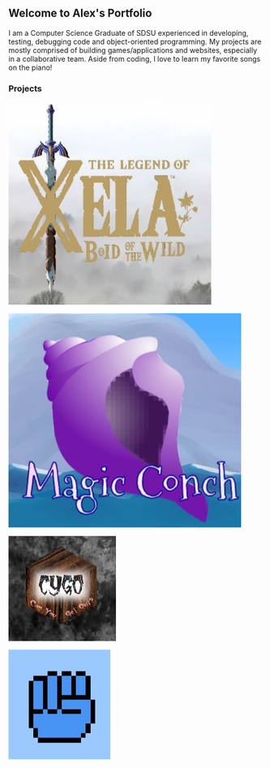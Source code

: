 ## Welcome to Alex's Portfolio

I am a Computer Science Graduate of SDSU experienced in developing, testing, debugging code and object-oriented programming. My projects are mostly comprised of building games/applications and websites, especially in a collaborative team. Aside from coding, I love to learn my favorite songs on the piano!

### Projects
<a href="https://agiang96.github.io/LegendOfXela"><img src="/images/lox.JPG" width="400" height="400"> </a> 

[![Magic Conch](./images/mc.JPG)](https://agiang96.github.io/MagicConch)

[![Can You Get Out?](./images/cygo.JPG )](https://agiang96.github.io/CYGO)

[![Rock Paper Scissors Inverted](./images/rpsi.JPG)](https://agiang96.github.io/RPSI)

